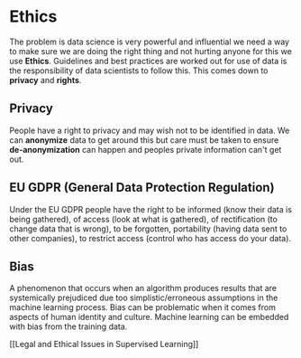 # Ethics
The problem is data science is very powerful and influential we need a way to make sure we are doing the right thing and not hurting anyone for this we use **Ethics**. Guidelines and best practices are worked out for use of data is the responsibility of data scientists to follow this. This comes down to **privacy** and **rights**.

## Privacy
People have a right to privacy and may wish not to be identified in data. We can **anonymize** data to get around this but care must be taken to ensure **de-anonymization** can happen and peoples private information can't get out.

## EU GDPR (General Data Protection Regulation)
Under the EU GDPR people have the right to be informed (know their data is being gathered), of access (look at what is gathered), of rectification (to change data that is wrong), to be forgotten, portability (having data sent to other companies), to restrict access (control who has access do your data).

## Bias
A phenomenon that occurs when an algorithm produces results that are systemically prejudiced due too simplistic/erroneous assumptions in the machine learning process. Bias can be problematic when it comes from aspects of human identity and culture. Machine learning can be embedded with bias from the training data.

[[Legal and Ethical Issues in Supervised Learning]]